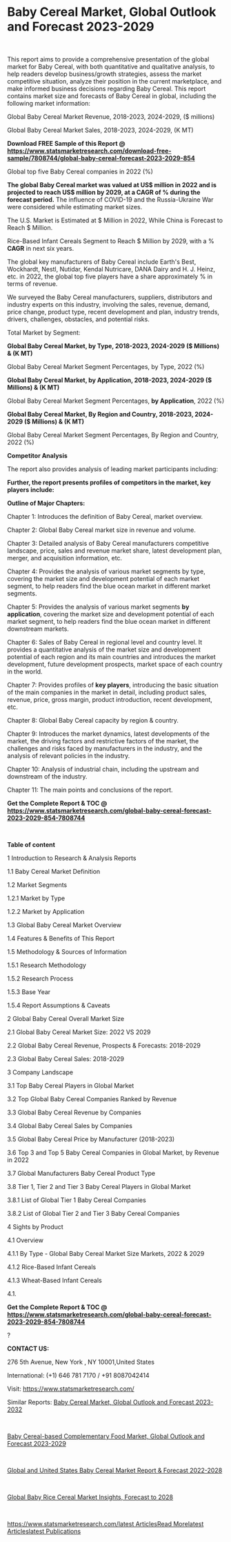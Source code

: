 <h1>Baby Cereal Market, Global Outlook and Forecast 2023-2029</h1><br/><p>This report aims to provide a comprehensive presentation of the global market for Baby Cereal, with both quantitative and qualitative analysis, to help readers develop business/growth strategies, assess the market competitive situation, analyze their position in the current marketplace, and make informed business decisions regarding Baby Cereal. This report contains market size and forecasts of Baby Cereal in global, including the following market information:</p>
 
 
 
 <p>Global Baby Cereal Market Revenue, 2018-2023, 2024-2029, ($ millions)</p>
 
 
 
 <p>Global Baby Cereal Market Sales, 2018-2023, 2024-2029, (K MT)</p>
 
 
 
 <p><strong>Download FREE Sample of this Report @ <a href="https://www.statsmarketresearch.com/download-free-sample/7808744/global-baby-cereal-forecast-2023-2029-854">https://www.statsmarketresearch.com/download-free-sample/7808744/global-baby-cereal-forecast-2023-2029-854</a></strong></p>
 
 
 
 <p>Global top five Baby Cereal companies in 2022 (%)</p>
 
 
 
 <p><strong>The global Baby Cereal market was valued at US$ million in 2022 and is projected to reach US$ million by 2029, at a <strong>CAGR</strong> of % during the forecast period.</strong> The influence of COVID-19 and the Russia-Ukraine War were considered while estimating market sizes.</p>
 
 
 
 <p>The U.S. Market is Estimated at $ Million in 2022, While China is Forecast to Reach $ Million.</p>
 
 
 
 <p>Rice-Based Infant Cereals Segment to Reach $ Million by 2029, with a % <strong>CAGR</strong> in next six years.</p>
 
 
 
 <p>The global key manufacturers of Baby Cereal include Earth&#39;s Best, Wockhardt, Nestl, Nutidar, Kendal Nutricare, DANA Dairy and H. J. Heinz, etc. in 2022, the global top five players have a share approximately % in terms of revenue.</p>
 
 
 
 <p>We surveyed the Baby Cereal manufacturers, suppliers, distributors and industry experts on this industry, involving the sales, revenue, demand, price change, product type, recent development and plan, industry trends, drivers, challenges, obstacles, and potential risks.</p>
 
 
 
 <p>Total Market by Segment:</p>
 
 
 
 <p><strong>Global Baby Cereal Market, by Type, 2018-2023, 2024-2029 ($ Millions) & (K MT)</strong></p>
 
 
 
 <p>Global Baby Cereal Market Segment Percentages, by Type, 2022 (%)</p>
 
 
 
 <p><strong>Global Baby Cereal Market, <strong>by Application</strong>, 2018-2023, 2024-2029 ($ Millions) & (K MT)</strong></p>
 
 
 
 <p>Global Baby Cereal Market Segment Percentages, <strong>by Application</strong>, 2022 (%)</p>
 
 
 
 <p><strong>Global Baby Cereal Market, By Region and Country, 2018-2023, 2024-2029 ($ Millions) & (K MT)</strong></p>
 
 
 
 <p>Global Baby Cereal Market Segment Percentages, By Region and Country, 2022 (%)</p>
 
 
 
 <p><strong>Competitor Analysis</strong></p>
 
 
 
 <p>The report also provides analysis of leading market participants including:</p>
 
 
 
 <p><strong>Further, the report presents profiles of competitors in the market, <strong>key players</strong> include:</strong></p>
 
 
 
 <p><strong>Outline of Major Chapters:</strong></p>
 
 
 
 <p>Chapter 1: Introduces the definition of Baby Cereal, market overview.</p>
 
 
 
 <p>Chapter 2: Global Baby Cereal market size in revenue and volume.</p>
 
 
 
 <p>Chapter 3: Detailed analysis of Baby Cereal manufacturers competitive landscape, price, sales and revenue market share, latest development plan, merger, and acquisition information, etc.</p>
 
 
 
 <p>Chapter 4: Provides the analysis of various market segments by type, covering the market size and development potential of each market segment, to help readers find the blue ocean market in different market segments.</p>
 
 
 
 <p>Chapter 5: Provides the analysis of various market segments <strong>by application</strong>, covering the market size and development potential of each market segment, to help readers find the blue ocean market in different downstream markets.</p>
 
 
 
 <p>Chapter 6: Sales of Baby Cereal in regional level and country level. It provides a quantitative analysis of the market size and development potential of each region and its main countries and introduces the market development, future development prospects, market space of each country in the world.</p>
 
 
 
 <p>Chapter 7: Provides profiles of <strong>key players</strong>, introducing the basic situation of the main companies in the market in detail, including product sales, revenue, price, gross margin, product introduction, recent development, etc.</p>
 
 
 
 <p>Chapter 8: Global Baby Cereal capacity by region & country.</p>
 
 
 
 <p>Chapter 9: Introduces the market dynamics, latest developments of the market, the driving factors and restrictive factors of the market, the challenges and risks faced by manufacturers in the industry, and the analysis of relevant policies in the industry.</p>
 
 
 
 <p>Chapter 10: Analysis of industrial chain, including the upstream and downstream of the industry.</p>
 
 
 
 <p>Chapter 11: The main points and conclusions of the report.</p>
 
 
 
 <div><b>Get the Complete Report & TOC @ <a href="https://www.statsmarketresearch.com/global-baby-cereal-forecast-2023-2029-854-7808744">https://www.statsmarketresearch.com/global-baby-cereal-forecast-2023-2029-854-7808744</a></b></div>
 
 
 
 <p><br />
 
 <b>Table of content</b></p>
 
 
 
 <p>1 Introduction to Research & Analysis Reports<br />
 
 1.1 Baby Cereal Market Definition<br />
 
 1.2 Market Segments<br />
 
 1.2.1 Market by Type<br />
 
 1.2.2 Market by Application<br />
 
 1.3 Global Baby Cereal Market Overview<br />
 
 1.4 Features & Benefits of This Report<br />
 
 1.5 Methodology & Sources of Information<br />
 
 1.5.1 Research Methodology<br />
 
 1.5.2 Research Process<br />
 
 1.5.3 Base Year<br />
 
 1.5.4 Report Assumptions & Caveats<br />
 
 2 Global Baby Cereal Overall Market Size<br />
 
 2.1 Global Baby Cereal Market Size: 2022 VS 2029<br />
 
 2.2 Global Baby Cereal Revenue, Prospects & Forecasts: 2018-2029<br />
 
 2.3 Global Baby Cereal Sales: 2018-2029<br />
 
 3 Company Landscape<br />
 
 3.1 Top Baby Cereal Players in Global Market<br />
 
 3.2 Top Global Baby Cereal Companies Ranked by Revenue<br />
 
 3.3 Global Baby Cereal Revenue by Companies<br />
 
 3.4 Global Baby Cereal Sales by Companies<br />
 
 3.5 Global Baby Cereal Price by Manufacturer (2018-2023)<br />
 
 3.6 Top 3 and Top 5 Baby Cereal Companies in Global Market, by Revenue in 2022<br />
 
 3.7 Global Manufacturers Baby Cereal Product Type<br />
 
 3.8 Tier 1, Tier 2 and Tier 3 Baby Cereal Players in Global Market<br />
 
 3.8.1 List of Global Tier 1 Baby Cereal Companies<br />
 
 3.8.2 List of Global Tier 2 and Tier 3 Baby Cereal Companies<br />
 
 4 Sights by Product<br />
 
 4.1 Overview<br />
 
 4.1.1 By Type - Global Baby Cereal Market Size Markets, 2022 & 2029<br />
 
 4.1.2 Rice-Based Infant Cereals<br />
 
 4.1.3 Wheat-Based Infant Cereals<br />
 
 4.1.</p>
 
 
 
 <div><b>Get the Complete Report & TOC @ <a href="https://www.statsmarketresearch.com/global-baby-cereal-forecast-2023-2029-854-7808744">https://www.statsmarketresearch.com/global-baby-cereal-forecast-2023-2029-854-7808744</a></b></div>
 
 
 
 <p>? </p>
 
 
 
 <p><b>CONTACT US:</b><br />
 
 276 5th Avenue, New York , NY 10001,United States<br />
 
 International: (+1) 646 781 7170 / +91 8087042414<br />
 
 Visit: <a href="https://www.statsmarketresearch.com/">https://www.statsmarketresearch.com/</a><br />
 
 Similar Reports: <a href="https://www.statsmarketresearch.com/global-baby-cereal-forecast-2023-2029-854-7808744">Baby Cereal Market, Global Outlook and Forecast 2023-2032</a><br />
 
 <br />
 
 <a href="https://www.statsmarketresearch.com/global-baby-cereal-forecast-2023-2029-854-7808744">Baby Cereal-based Complementary Food Market, Global Outlook and Forecast 2023-2029</a><br />
 
 <br />
 
 <a href="https://www.statsmarketresearch.com/global-baby-cereal-forecast-2023-2029-854-7808744">Global and United States Baby Cereal Market Report & Forecast 2022-2028</a><br />
 
 <br />
 
 <a href="https://www.statsmarketresearch.com/global-baby-cereal-forecast-2023-2029-854-7808744">Global Baby Rice Cereal Market Insights, Forecast to 2028</a><br />
 
 <br />
 
 <a href="https://gyeongbokgung.com">https://www.statsmarketresearch.com/</a><a href="https://hallyeomaritime.com">latest Articles</a><a href="https://jingwansa.com">Read More</a><a href="https://nguoiviet.jp/">latest Articles</a><a href="https://www.intelmarketresearch.com/">latest Publications</a></p>